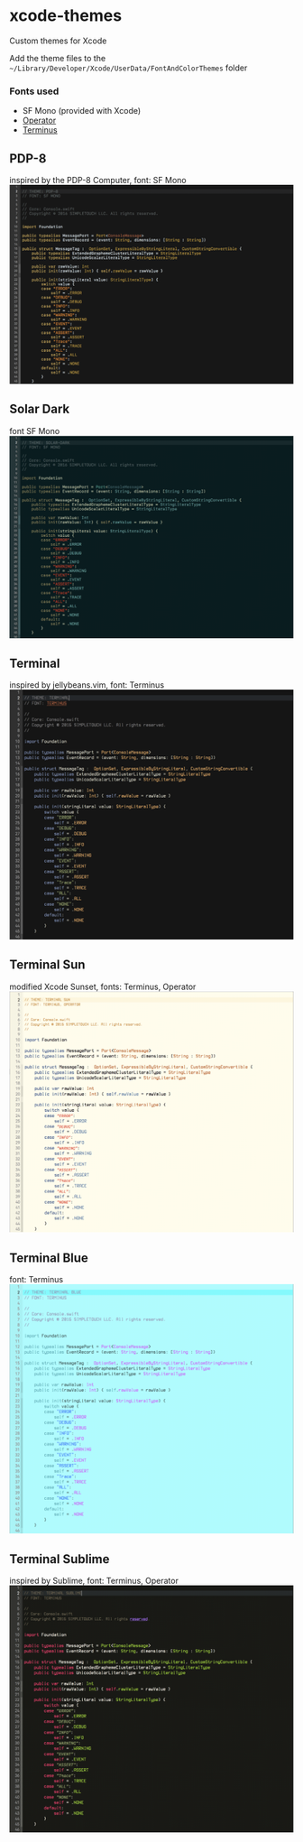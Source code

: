 # xcode-themes
Custom themes for Xcode

Add the theme files to the `~/Library/Developer/Xcode/UserData/FontAndColorThemes` folder

### Fonts used
- SF Mono (provided with Xcode)
- [Operator](http://www.typography.com/fonts/operator/overview/)
- [Terminus](http://terminus-font.sourceforge.net/)


## PDP-8
inspired by the PDP-8 Computer, font: SF Mono
![PDP-8](img/PDP-8.png)

## Solar Dark
font SF Mono
![Solar Dark](img/solar-dark.png)

## Terminal
inspired by jellybeans.vim, font: Terminus
![Terminal](img/terminal.png)

## Terminal Sun
modified Xcode Sunset, fonts: Terminus, Operator
![Terminal Sun](img/terminal-sun.png)

## Terminal Blue
font: Terminus
![Terminal Blue](img/terminal-blue.png)

## Terminal Sublime
inspired by Sublime, font: Terminus, Operator
![Terminal Sublime](img/terminal-sublime.png)
